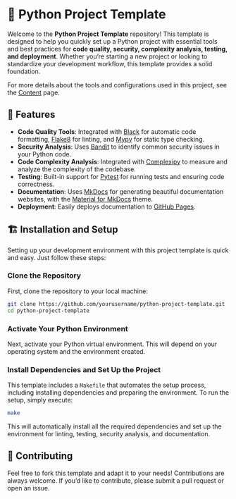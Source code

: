 # 🐍 Python Project Template

Welcome to the **Python Project Template** repository! This template is designed to help
you quickly set up a Python project with essential tools and best practices for **code
quality, security, complexity analysis, testing, and deployment**. Whether you’re
starting a new project or looking to standardize your development workflow, this template
provides a solid foundation.

For more details about the tools and configurations used in this project, see the
[Content](./content/content.md) page.

## 📰 Features

- **Code Quality Tools**: Integrated with [Black](https://github.com/psf/black) for
  automatic code formatting, [Flake8](https://flake8.pycqa.org/en/latest/) for linting,
  and [Mypy](http://mypy-lang.org/) for static type checking.
- **Security Analysis**: Uses [Bandit](https://bandit.readthedocs.io/en/latest/) to
  identify common security issues in your Python code.
- **Code Complexity Analysis**: Integrated with
  [Complexipy](https://rohaquinlop.github.io/complexipy/) to measure and analyze the
  complexity of the codebase.
- **Testing**: Built-in support for [Pytest](https://docs.pytest.org/en/stable/) for
  running tests and ensuring code correctness.
- **Documentation**: Uses [MkDocs](https://www.mkdocs.org/) for generating beautiful
  documentation websites, with the
  [Material for MkDocs](https://squidfunk.github.io/mkdocs-material/) theme.
- **Deployment**: Easily deploys documentation to
  [GitHub Pages](https://pages.github.com/).

## 🏗️ Installation and Setup

Setting up your development environment with this project template is quick and easy.
Just follow these steps:

### Clone the Repository

First, clone the repository to your local machine:

```bash
git clone https://github.com/yourusername/python-project-template.git
cd python-project-template
```

### Activate Your Python Environment

Next, activate your Python virtual environment. This will depend on your operating system
and the environment created.

### Install Dependencies and Set Up the Project

This template includes a `Makefile` that automates the setup process, including
installing dependencies and preparing the environment. To run the setup, simply execute:

```bash
make
```

This will automatically install all the required dependencies and set up the environment
for linting, testing, security analysis, and documentation.

## 💛 Contributing

Feel free to fork this template and adapt it to your needs! Contributions are always
welcome. If you’d like to contribute, please submit a pull request or open an issue.
